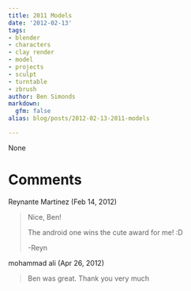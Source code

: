 ```yaml
---
title: 2011 Models
date: '2012-02-13'
tags:
- blender
- characters
- clay render
- model
- projects
- sculpt
- turntable
- zbrush
author: Ben Simonds
markdown:
  gfm: false
alias: blog/posts/2012-02-13-2011-models

---
```


None




# Comments


Reynante Martinez (Feb 14, 2012)
> Nice, Ben!
> 
> The android one wins the cute award for me! :D
> 
> -Reyn

mohammad ali (Apr 26, 2012)
> Ben was great. Thank you very much
